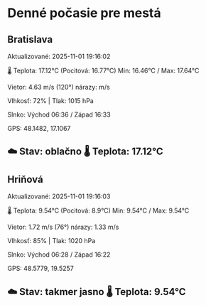 ﻿# Denné počasie pre mestá

## Bratislava
Aktualizované: 2025-11-01 19:16:02

🌡️ Teplota: 17.12°C 
(Pocitová: 16.77°C)
Min: 16.46°C / Max: 17.64°C

Vietor: 4.63 m/s    (120°) 
nárazy:  m/s

Vlhkosť: 72% | Tlak: 1015 hPa

Slnko: Východ 06:36 / Západ 16:33

GPS: 48.1482, 17.1067

☁️ Stav: oblačno        🌡️ Teplota: 17.12°C
---

## Hriňová
Aktualizované: 2025-11-01 19:16:03

🌡️ Teplota: 9.54°C 
(Pocitová: 8.9°C)
Min: 9.54°C / Max: 9.54°C

Vietor: 1.72 m/s (76°)
nárazy: 1.33 m/s

Vlhkosť: 85% | Tlak: 1020 hPa

Slnko: Východ 06:28 / Západ 16:22

GPS: 48.5779, 19.5257

☁️ Stav: takmer jasno        🌡️ Teplota: 9.54°C
---

